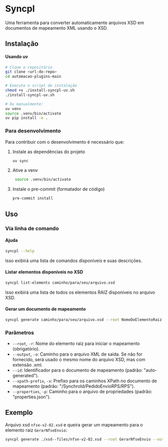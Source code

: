 # Syncpl

Uma ferramenta para converter automaticamente arquivos XSD em documentos de mapeamento XML usando o XSD.

## Instalação

#### Usando uv
```bash
# Clone o repositório
git clone <url-do-repo>
cd automacao-plugins-main

# Execute o script de instalação
chmod +x ./install-syncpl-uv.sh
./install-syncpl-uv.sh

# Ou manualmente:
uv venv
source .venv/bin/activate
uv pip install -e .
```

### Para desenvolvimento

Para contribuir com o desenvolvimento é necessário que:

1. Instale as dependências do projeto
    ```bash
    uv sync
    ```

2. Ative a venv
   ```bash
    source .venv/bin/activate
    ```

3. Instale o pre-commit (formatador de código)
    ```bash
    pre-commit install
    ```

## Uso

### Via linha de comando

#### Ajuda

```bash
syncpl --help
```
Isso exibirá uma lista de comandos disponíveis e suas descrições.

#### Listar elementos disponíveis no XSD

```bash
syncpl list-elements caminho/para/seu/arquivo.xsd
```
Isso exibirá uma lista de todos os elementos RAIZ disponíveis no arquivo XSD.

#### Gerar um documento de mapeamento

```bash
syncpl generate caminho/para/seu/arquivo.xsd --root NomeDoElementoRaiz --output saida.xml
```

### Parâmetros

- `--root`, `-r`: Nome do elemento raiz para iniciar o mapeamento (obrigatório).
- `--output`, `-o`: Caminho para o arquivo XML de saída. Se não for fornecido, será usado o mesmo nome do arquivo XSD, mas com extensão .xml.
- `--id`: Identificador para o documento de mapeamento (padrão: "auto-generated").
- `--xpath-prefix`, `-x`: Prefixo para os caminhos XPath no documento de mapeamento (padrão: "/SynchroId/PedidoEnvioRPS/RPS").
- `--properties`, `-p`: Caminho para o arquivo de propriedades (padrão: "properties.json"). 

## Exemplo

Arquivo xsd `nfse-v2-02.xsd` e queira gerar um mapeamento para o elemento raiz `GerarNfseEnvio`:

```bash
syncpl generate ./xsd--files/nfse-v2-02.xsd --root GerarNfseEnvio --output emissao-mapper.xml --properties properties.json
```